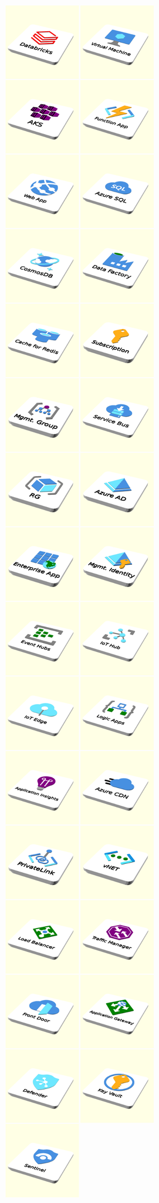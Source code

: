<img src="images/icons/Analytics/10787-icon-service-Azure-Databricks.scad.png" width="200"/>
<img src="images/icons/Compute/10021-icon-service-Virtual-Machine.scad.png" width="200"/>
<img src="images/icons/Compute/10023-icon-service-Kubernetes-Services.scad.png" width="200"/>
<img src="images/icons/Compute/10029-icon-service-Function-Apps.scad.png" width="200"/>
<img src="images/icons/Compute/10035-icon-service-App-Services.scad.png" width="200"/>
<img src="images/icons/Databases/02390-icon-service-Azure-SQL.scad.png" width="200"/>
<img src="images/icons/Databases/10121-icon-service-Azure-Cosmos-DB.scad.png" width="200"/>
<img src="images/icons/Databases/10126-icon-service-Data-Factory.scad.png" width="200"/>
<img src="images/icons/Databases/10137-icon-service-Cache-Redis.scad.png" width="200"/>
<img src="images/icons/General/10002-icon-service-Subscriptions.scad.png" width="200"/>
<img src="images/icons/General/10011-icon-service-Management-Groups.scad.png" width="200"/>
<img src="images/icons/General/10836-icon-service-Service-Bus.scad.png" width="200"/>
<img src="images/icons/General/resourcegroup.scad.png" width="200"/>
<img src="images/icons/Identity/10221-icon-service-Azure-Active-Directory.scad.png" width="200"/>
<img src="images/icons/Identity/10225-icon-service-Enterprise-Applications.scad.png" width="200"/>
<img src="images/icons/Identity/10227-icon-service-Managed-Identities.scad.png" width="200"/>
<img src="images/icons/IoT/00039-icon-service-Event-Hubs.scad.png" width="200"/>
<img src="images/icons/IoT/10182-icon-service-IoT-Hub.scad.png" width="200"/>
<img src="images/icons/IoT/10186-icon-service-IoT-Edge.scad.png" width="200"/>
<img src="images/icons/IoT/10201-icon-service-Logic-Apps.scad.png" width="200"/>
<img src="images/icons/Management-n-Governance/00012-icon-service-Application-Insights.scad.png" width="200"/>
<img src="images/icons/Networking/00056-icon-service-CDN-Profiles.scad.png" width="200"/>
<img src="images/icons/Networking/00427-icon-service-Private-Link.scad.png" width="200"/>
<img src="images/icons/Networking/10061-icon-service-Virtual-Networks.scad.png" width="200"/>
<img src="images/icons/Networking/10062-icon-service-Load-Balancers.scad.png" width="200"/>
<img src="images/icons/Networking/10065-icon-service-Traffic-Manager-Profiles.scad.png" width="200"/>
<img src="images/icons/Networking/10073-icon-service-Front-Doors.scad.png" width="200"/>
<img src="images/icons/Networking/10076-icon-service-Application-Gateways.scad.png" width="200"/>
<img src="images/icons/Security/02247-icon-service-Azure-Defender.scad.png" width="200"/>
<img src="images/icons/Security/10245-icon-service-Key-Vaults.scad.png" width="200"/>
<img src="images/icons/Security/10248-icon-service-Azure-Sentinel.scad.png" width="200"/>

